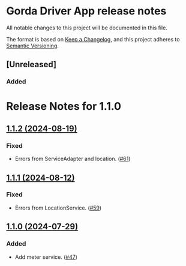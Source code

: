 # Gorda Driver App release notes

All notable changes to this project will be documented in this file.

The format is based on [Keep a Changelog](https://keepachangelog.com/en/1.0.0/),
and this project adheres to [Semantic Versioning](https://semver.org/spec/v2.0.0.html).

## [Unreleased]

### Added

# Release Notes for 1.1.0

## [1.1.2 (2024-08-19)](https://github.com/DevAlexandreCR/gorda-driver/compare/v1.1.2...v1.1.1)

### Fixed

- Errors from ServiceAdapter and location. ([#61](https://github.com/DevAlexandreCR/gorda-driver/pull/61))

## [1.1.1 (2024-08-12)](https://github.com/DevAlexandreCR/gorda-driver/compare/v1.1.1...v1.1.0)

### Fixed

- Errors from LocationService. ([#59](https://github.com/DevAlexandreCR/gorda-driver/pull/59))

## [1.1.0 (2024-07-29)](https://github.com/DevAlexandreCR/gorda-driver/compare/v1.1.0...v1.0.33)

### Added

- Add meter service. ([#47](https://github.com/DevAlexandreCR/gorda-driver/pull/57))